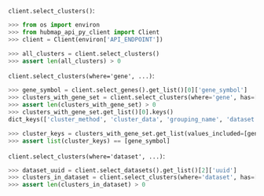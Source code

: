 `client.select_clusters()`:
```python
>>> from os import environ
>>> from hubmap_api_py_client import Client
>>> client = Client(environ['API_ENDPOINT'])

>>> all_clusters = client.select_clusters()
>>> assert len(all_clusters) > 0

```

`client.select_clusters(where='gene', ...)`:
```python
>>> gene_symbol = client.select_genes().get_list()[0]['gene_symbol']
>>> clusters_with_gene_set = client.select_clusters(where='gene', has=[gene_symbol], genomic_modality='rna', p_value=0.05)
>>> assert len(clusters_with_gene_set) > 0
>>> clusters_with_gene_set.get_list()[0].keys()
dict_keys(['cluster_method', 'cluster_data', 'grouping_name', 'dataset'])

>>> cluster_keys = clusters_with_gene_set.get_list(values_included=[gene_symbol])[0]['values'].keys()
>>> assert list(cluster_keys) == [gene_symbol]

```

`client.select_clusters(where='dataset', ...)`:
```python
>>> dataset_uuid = client.select_datasets().get_list()[2]['uuid']
>>> clusters_in_dataset = client.select_clusters(where='dataset', has=[dataset_uuid])
>>> assert len(clusters_in_dataset) > 0

```
